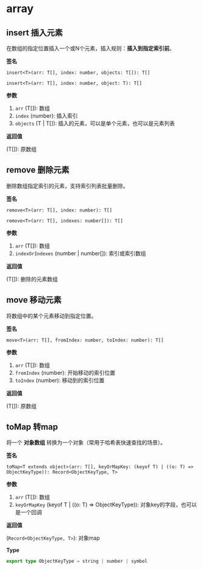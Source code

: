 # array

## insert 插入元素

在数组的指定位置插入一个或N个元素，插入规则：**插入到指定索引前**。

<Example>
  <array-insert />
</Example>

**签名**

`insert<T>(arr: T[], index: number, objects: T[]): T[]`

`insert<T>(arr: T[], index: number, object: T): T[]`

**参数**

1. `arr` (T[]): 数组
2. `index` (number): 插入索引
3. `objects` (T | T[]): 插入的元素，可以是单个元素，也可以是元素列表

**返回值**

(T[]): 原数组


## remove 删除元素

删除数组指定索引的元素，支持索引列表批量删除。

<Example>
  <array-remove />
</Example>

**签名**

`remove<T>(arr: T[], index: number): T[]`

`remove<T>(arr: T[], indexes: number[]): T[]`

**参数**

1. `arr` (T[]): 数组
2. `indexOrIndexes` (number | number[]): 索引或索引数组

**返回值**

(T[]): 删除的元素数组


## move 移动元素

将数组中的某个元素移动到指定位置。

<Example>
  <array-move />
</Example>

**签名**

`move<T>(arr: T[], fromIndex: number, toIndex: number): T[]`

**参数**

1. `arr` (T[]): 数组
2. `fromIndex` (number): 开始移动的索引位置
3. `toIndex` (number): 移动到的索引位置

**返回值**

(T[]): 原数组


## toMap 转map

将一个 **对象数组** 转换为一个对象（常用于哈希表快速查找的场景）。

**签名**

`toMap<T extends object>(arr: T[], keyOrMapKey: (keyof T) | ((o: T) => ObjectKeyType)): Record<ObjectKeyType, T>`

**参数**

1. `arr` (T[]): 数组
2. `keyOrMapKey` (keyof T | ((o: T) => ObjectKeyType)): 对象key的字段，也可以是一个回调

**返回值**

(`Record<ObjectKeyType, T>`): 对象map

**Type**

```ts
export type ObjectKeyType = string | number | symbol
```
